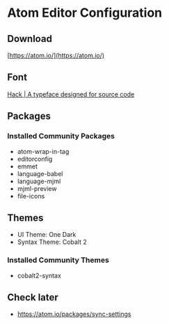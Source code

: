 # Atom Editor Configuration

## Download
[https://atom.io/](https://atom.io/)

## Font
[Hack | A typeface designed for source code](http://sourcefoundry.org/hack/)


## Packages

### Installed Community Packages
* atom-wrap-in-tag
* editorconfig
* emmet
* language-babel
* language-mjml
* mjml-preview
* file-icons


## Themes
* UI Theme: One Dark
* Syntax Theme: Cobalt 2

### Installed Community Themes
* cobalt2-syntax


## Check later
* https://atom.io/packages/sync-settings
